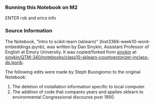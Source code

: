 ### Running this Notebook on M2

ENTER rob and erics info

### Source Information

The Notebook, "Intro to scikit-learn (sklearn)" (hist3368-week10-word-embeddings.ipynb), was written by Dan Sinykin, Assistant Professor of English at Emory University. It was copied/forked from [sinykin](https://github.com/sinykin) at: [sinykin/QTM-340/notebooks/class10-sklearn-countvectorizer-inclass-ds.ipynb](https://github.com/sinykin/QTM-340/blob/master/notebooks/class10-sklearn-countvectorizer-inclass-ds.ipynb). 

The following edits were made by Steph Buongiorno to the original Notebook: 
1) The deletion of installation information specific to local computer. 
2) The addition of code that compares years and applies sklearn to environmental Congressional discourse post 1950.
